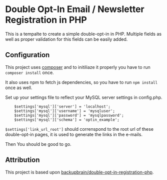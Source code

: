 Double Opt-In Email / Newsletter Registration in PHP
=============================

This is a tempalte to create a simple double-opt-in in PHP. Multiple fields as well as proper validation for this fields can be easily added.

## Configuration
This project uses [composer](https://getcomposer.org/) and to initiliaze it properly you have to run `composer install` once.

It also uses npm to fetch js dependencies, so you have to run `npm install` once as well.

Set up your settings file to reflect your MySQL server settings in config.php.
```
    $settings['mysql']['server'] = 'localhost';
    $settings['mysql']['username'] = 'mysqluser';
    $settings['mysql']['password'] = 'mysqlpassword';
    $settings['mysql']['schema'] = 'optin_example';
```

`$settings['link_url_root']` should correnspond to the root url of these double-opt-in pages, it is used to generate the links in the e-mails.

Then You should be good to go.

## Attribution
This project is based upon [backupbrain/double-opt-in-registration-php](https://github.com/backupbrain/double-opt-in-registration-php).
